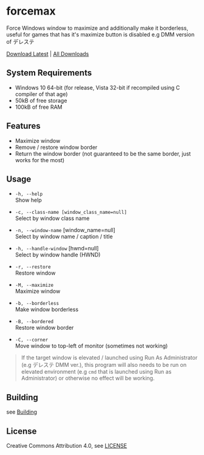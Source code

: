# forcemax
Force Windows window to maximize and additionally make it borderless, useful for games that has it's maximize button is disabled e.g DMM version of デレステ

[Download Latest](https://github.com/EmiyaSyahriel/forcemax/releases/latest) | [All Downloads](https://github.com/EmiyaSyahriel/forcemax/releases)

## System Requirements
- Windows 10 64-bit (for release, Vista 32-bit if recompiled using C compiler of that age)
- 50kB of free storage
- 100kB of free RAM

## Features
- Maximize window
- Remove / restore window border
- Return the window border (not guaranteed to be the same border, just works for the most)

## Usage
- `-h, --help`<br/>
    Show help

- `-c, --class-name [window_class_name=null]`<br/>
    Select by window class name

- `-n, --window-name` [window_name=null]<br/>
    Select by window name / caption / title

- `-h, --handle-window` [hwnd=null]<br/>
    Select by window handle (HWND)

- `-r, --restore`<br/>
    Restore window

- `-M, --maximize`<br/>
    Maximize window

- `-b, --borderless`<br/>
    Make window borderless

- `-B, --bordered`<br/>
    Restore window border

- `-C, --corner`<br/>
    Move window to top-left of monitor (sometimes not working)

> If the target window is elevated / launched using Run As Administrator (e.g デレステ DMM ver.), this program
> will also needs to be run on elevated environment (e.g `cmd` that is launched using Run as Administrator)
> or otherwise no effect will be working.

## Building
see [Building](BUILDING.MD)

## License
Creative Commons Attribution 4.0, see [LICENSE](LICENSE.MD)